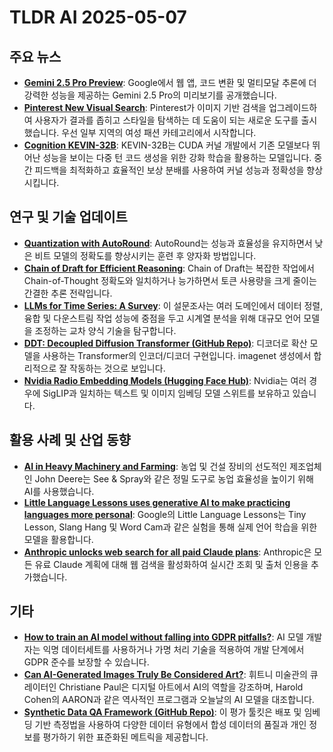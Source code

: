 # TLDR AI 2025-05-07

## 주요 뉴스
*   **[Gemini 2.5 Pro Preview](https://blog.google/products/gemini/gemini-2-5-pro-updates/?utm_source=tldrai)**: Google에서 웹 앱, 코드 변환 및 멀티모달 추론에 더 강력한 성능을 제공하는 Gemini 2.5 Pro의 미리보기를 공개했습니다.
*   **[Pinterest New Visual Search](https://newsroom.pinterest.com/news/introducing-new-visual-search-features/?utm_source=tldrai)**: Pinterest가 이미지 기반 검색을 업그레이드하여 사용자가 결과를 좁히고 스타일을 탐색하는 데 도움이 되는 새로운 도구를 출시했습니다. 우선 일부 지역의 여성 패션 카테고리에서 시작합니다.
*   **[Cognition KEVIN-32B](https://cognition.ai/blog/kevin-32b?utm_source=tldrai)**: KEVIN-32B는 CUDA 커널 개발에서 기존 모델보다 뛰어난 성능을 보이는 다중 턴 코드 생성을 위한 강화 학습을 활용하는 모델입니다. 중간 피드백을 최적화하고 효율적인 보상 분배를 사용하여 커널 성능과 정확성을 향상시킵니다.

## 연구 및 기술 업데이트
*   **[Quantization with AutoRound](https://huggingface.co/blog/autoround?utm_source=tldrai)**: AutoRound는 성능과 효율성을 유지하면서 낮은 비트 모델의 정확도를 향상시키는 훈련 후 양자화 방법입니다.
*   **[Chain of Draft for Efficient Reasoning](https://arxiv.org/abs/2502.18600?utm_source=tldrai)**: Chain of Draft는 복잡한 작업에서 Chain-of-Thought 정확도와 일치하거나 능가하면서 토큰 사용량을 크게 줄이는 간결한 추론 전략입니다.
*   **[LLMs for Time Series: A Survey](https://arxiv.org/abs/2505.02583?utm_source=tldrai)**: 이 설문조사는 여러 도메인에서 데이터 정렬, 융합 및 다운스트림 작업 성능에 중점을 두고 시계열 분석을 위해 대규모 언어 모델을 조정하는 교차 양식 기술을 탐구합니다.
*   **[DDT: Decoupled Diffusion Transformer (GitHub Repo)](https://github.com/MCG-NJU/DDT?utm_source=tldrai)**: 디코더로 확산 모델을 사용하는 Transformer의 인코더/디코더 구현입니다. imagenet 생성에서 합리적으로 잘 작동하는 것으로 보입니다.
*   **[Nvidia Radio Embedding Models (Hugging Face Hub)](https://huggingface.co/collections/nvidia/radio-669f77f1dd6b153f007dd1c6?utm_source=tldrai)**: Nvidia는 여러 경우에 SigLIP과 일치하는 텍스트 및 이미지 임베딩 모델 스위트를 보유하고 있습니다.

## 활용 사례 및 산업 동향
*   **[AI in Heavy Machinery and Farming](https://openai.com/index/john-deere-justin-rose/?utm_source=tldrai)**: 농업 및 건설 장비의 선도적인 제조업체인 John Deere는 See & Spray와 같은 정밀 도구로 농업 효율성을 높이기 위해 AI를 사용했습니다.
*   **[Little Language Lessons uses generative AI to make practicing languages more personal](https://blog.google/outreach-initiatives/education/little-language-lessons/?utm_source=tldrai)**: Google의 Little Language Lessons는 Tiny Lesson, Slang Hang 및 Word Cam과 같은 실험을 통해 실제 언어 학습을 위한 모델을 활용합니다.
*   **[Anthropic unlocks web search for all paid Claude plans](https://x.com/AnthropicAI/status/1918346817378431022?utm_source=tldrai)**: Anthropic은 모든 유료 Claude 계획에 대해 웹 검색을 활성화하여 실시간 조회 및 출처 인용을 추가했습니다.

## 기타
*   **[How to train an AI model without falling into GDPR pitfalls?](https://www.lexology.com/library/detail.aspx?g=b58d1d9a-4803-468e-90ff-160d26139c5e&amp;utm_source=tldrai)**: AI 모델 개발자는 익명 데이터세트를 사용하거나 가명 처리 기술을 적용하여 개발 단계에서 GDPR 준수를 보장할 수 있습니다.
*   **[Can AI-Generated Images Truly Be Considered Art?](https://spectrum.ieee.org/ai-art-whitney-museum?utm_source=tldrai)**: 휘트니 미술관의 큐레이터인 Christiane Paul은 디지털 아트에서 AI의 역할을 강조하며, Harold Cohen의 AARON과 같은 역사적인 프로그램과 오늘날의 AI 모델을 대조합니다.
*   **[Synthetic Data QA Framework (GitHub Repo)](https://github.com/mostly-ai/mostlyai-qa?utm_source=tldrai)**: 이 평가 툴킷은 배포 및 임베딩 기반 측정법을 사용하여 다양한 데이터 유형에서 합성 데이터의 품질과 개인 정보를 평가하기 위한 표준화된 메트릭을 제공합니다.